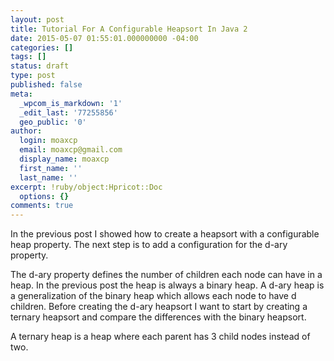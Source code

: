 ```yaml
---
layout: post
title: Tutorial For A Configurable Heapsort In Java 2
date: 2015-05-07 01:55:01.000000000 -04:00
categories: []
tags: []
status: draft
type: post
published: false
meta:
  _wpcom_is_markdown: '1'
  _edit_last: '77255856'
  geo_public: '0'
author:
  login: moaxcp
  email: moaxcp@gmail.com
  display_name: moaxcp
  first_name: ''
  last_name: ''
excerpt: !ruby/object:Hpricot::Doc
  options: {}
comments: true
---
```

In the previous post I showed how to create a heapsort with a configurable heap property. The next step is to add a configuration for the d-ary property.

The d-ary property defines the number of children each node can have in a heap. In the previous post the heap is always a binary heap. A d-ary heap is a generalization of the binary heap which allows each node to have d children. Before creating the d-ary heapsort I want to start by creating a ternary heapsort and compare the differences with the binary heapsort.

A ternary heap is a heap where each parent has 3 child nodes instead of two.
